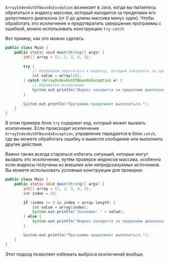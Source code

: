 `ArrayIndexOutOfBoundsException` возникает в Java, когда вы пытаетесь обратиться к индексу массива, который находится за пределами его допустимого диапазона (от 0 до длины массива минус один). Чтобы обработать это исключение и предотвратить завершение программы с ошибкой, можно использовать конструкцию `try-catch`.

Вот пример, как это можно сделать:

```java
public class Main {
    public static void main(String[] args) {
        int[] array = {1, 2, 3, 4, 5};
        
        try {
            // Попробуем обратиться к индексу, который находится за пределами массива
            int value = array[10];
        } catch (ArrayIndexOutOfBoundsException e) {
            // Обработка исключения
            System.out.println("Индекс находится за пределами диапазона массива.");
        }
        
        System.out.println("Программа продолжает выполняться.");
    }
}
```

В этом примере блок `try` содержит код, который может вызвать исключение. Если происходит исключение `ArrayIndexOutOfBoundsException`, управление передается в блок `catch`, где вы можете обработать ошибку и вывести сообщение или выполнить другие действия.

Важно также всегда стараться избегать ситуаций, которые могут вызвать это исключение, путём проверок индексов массива, особенно если индексы получены из внешних или непредсказуемых источников. Вы можете использовать условные конструкции для проверки:

```java
public class Main {
    public static void main(String[] args) {
        int[] array = {1, 2, 3, 4, 5};
        int index = 10;

        if (index >= 0 && index < array.length) {
            int value = array[index];
            System.out.println("Значение: " + value);
        } else {
            System.out.println("Индекс находится за пределами диапазона массива.");
        }

        System.out.println("Программа продолжает выполняться.");
    }
}
```

Этот подход позволяет избежать выброса исключений вообще.